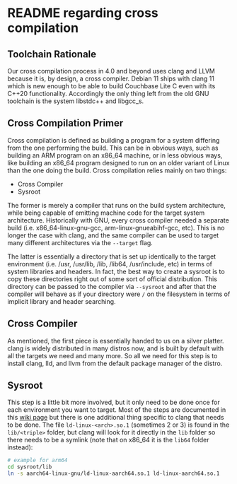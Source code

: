 # README regarding cross compilation

## Toolchain Rationale

Our cross compilation process in 4.0 and beyond uses clang and LLVM because it is, by design, a cross compiler.  Debian 11 ships with clang 11 which is new enough to be able to build Couchbase Lite C even with its C++20 functionality.  Accordingly the only thing left from the old GNU toolchain is the system libstdc++ and libgcc_s.  

## Cross Compilation Primer

Cross compilation is defined as building a program for a system differing from the one performing the build.  This can be in obvious ways, such as building an ARM program on an x86_64 machine, or in less obvious ways, like building an x86_64 program designed to run on an older variant of Linux than the one doing the build.  Cross compilation relies mainly on two things:

- Cross Compiler
- Sysroot

The former is merely a compiler that runs on the build system architecture, while being capable of emitting machine code for the target system architecture.  Historically with GNU, every cross compiler needed a separate build (i.e. x86_64-linux-gnu-gcc, arm-linux-gnueabihf-gcc, etc).  This is no longer the case with clang, and the same compiler can be used to target many different architectures via the `--target` flag.

The latter is essentially a directory that is set up identically to the target environment (i.e. /usr, /usr/lib, /lib, /lib64, /usr/include, etc) in terms of system libraries and headers.  In fact, the best way to create a sysroot is to copy these directories right out of some sort of official distribution.  This directory can be passed to the compiler via `--sysroot` and after that the compiler will behave as if your directory were `/` on the filesystem in terms of implicit library and header searching.

## Cross Compiler

As mentioned, the first piece is essentially handed to us on a silver platter.  clang is widely distributed in many distros now, and is built by default with all the targets we need and many more.  So all we need for this step is to install clang, lld, and llvm from the default package manager of the distro.

## Sysroot

This step is a little bit more involved, but it only need to be done once for each environment you want to target.  Most of the steps are documented in this [wiki page](https://github.com/couchbase/couchbase-lite-C/wiki/Raspberry-Pi-Setup#part-2-sysroot) but there is one additional thing specific to clang that needs to be done.  The file `ld-linux-<arch>.so.1` (sometimes 2 or 3) is found in the `lib/<triple>` folder, but clang will look for it directly in the `lib` folder so there needs to be a symlink (note that on x86_64 it is the `lib64` folder instead):

```bash
# example for arm64
cd sysroot/lib
ln -s aarch64-linux-gnu/ld-linux-aarch64.so.1 ld-linux-aarch64.so.1
```